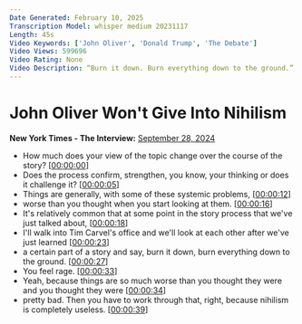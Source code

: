 ```yaml
---
Date Generated: February 10, 2025
Transcription Model: whisper medium 20231117
Length: 45s
Video Keywords: ['John Oliver', 'Donald Trump', 'The Debate']
Video Views: 599696
Video Rating: None
Video Description: “Burn it down. Burn everything down to the ground.” John Oliver is known for his funny deep dives into societal problems on “Last Week Tonight,” and he’s often shocked by how much worse things are than he originally thought. Listen to more with Oliver on “The Interview” podcast.
---
```


# John Oliver Won't Give Into Nihilism
**New York Times - The Interview:** [September 28, 2024](https://www.youtube.com/watch?v=yd9Hz35bNz8)
*  How much does your view of the topic change over the course of the story? [[00:00:00](https://www.youtube.com/watch?v=yd9Hz35bNz8&t=0.0s)]
*  Does the process confirm, strengthen, you know, your thinking or does it challenge it? [[00:00:05](https://www.youtube.com/watch?v=yd9Hz35bNz8&t=5.6000000000000005s)]
*  Things are generally, with some of these systemic problems, [[00:00:12](https://www.youtube.com/watch?v=yd9Hz35bNz8&t=12.0s)]
*  worse than you thought when you start looking at them. [[00:00:16](https://www.youtube.com/watch?v=yd9Hz35bNz8&t=16.16s)]
*  It's relatively common that at some point in the story process that we've just talked about, [[00:00:18](https://www.youtube.com/watch?v=yd9Hz35bNz8&t=18.400000000000002s)]
*  I'll walk into Tim Carvel's office and we'll look at each other after we've just learned [[00:00:23](https://www.youtube.com/watch?v=yd9Hz35bNz8&t=23.12s)]
*  a certain part of a story and say, burn it down, burn everything down to the ground. [[00:00:27](https://www.youtube.com/watch?v=yd9Hz35bNz8&t=27.68s)]
*  You feel rage. [[00:00:33](https://www.youtube.com/watch?v=yd9Hz35bNz8&t=33.6s)]
*  Yeah, because things are so much worse than you thought they were and you thought they were [[00:00:34](https://www.youtube.com/watch?v=yd9Hz35bNz8&t=34.72s)]
*  pretty bad. Then you have to work through that, right, because nihilism is completely useless. [[00:00:39](https://www.youtube.com/watch?v=yd9Hz35bNz8&t=39.519999999999996s)]
